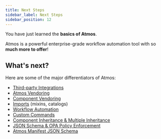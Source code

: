 ```yaml
---
title: Next Steps
sidebar_label: Next Steps
sidebar_position: 12
---
```


You have just learned the **basics of Atmos**.

Atmos is a powerful enterprise-grade workflow automation tool with so **much more to offer**!

## What's next?

Here are some of the major differentiators of Atmos:

* [Third-party Integrations](/category/integrations)
* [Atmos Vendoring](/core-concepts/vendoring)
* [Component Vendoring](/core-concepts/components/vendoring)
* [Imports](/core-concepts/stacks/imports) (mixins, catalogs)
* [Workflow Automation](/core-concepts/workflows)
* [Custom Commands](/core-concepts/custom-commands)
* [Component Inheritance & Multiple Inheritance](/core-concepts/components/inheritance)
* [JSON Schema & OPA Policy Enforcement](/core-concepts/components/validation)
* [Atmos Manifest JSON Schema](/reference/schemas)
